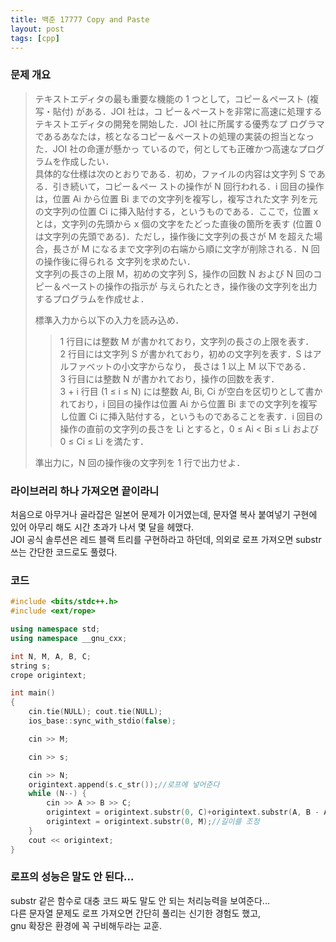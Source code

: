 ```yaml
---
title: 백준 17777 Copy and Paste
layout: post
tags: [cpp]
---
```

### 문제 개요
> テキストエディタの最も重要な機能の 1 つとして，コピー＆ペースト (複写・貼付) がある．JOI 社は，コ ピー＆ペーストを非常に高速に処理するテキストエディタの開発を開始した．JOI 社に所属する優秀なプ ログラマであるあなたは，核となるコピー＆ペーストの処理の実装の担当となった．JOI 社の命運が懸かっ ているので，何としても正確かつ高速なプログラムを作成したい．  
> 具体的な仕様は次のとおりである．初め，ファイルの内容は文字列 S である．引き続いて，コピー＆ペー ストの操作が N 回行われる．i 回目の操作は，位置 Ai から位置 Bi までの文字列を複写し，複写された文字 列を元の文字列の位置 Ci に挿入貼付する，というものである．ここで，位置 x とは，文字列の先頭から x 個の文字をたどった直後の箇所を表す (位置 0 は文字列の先頭である)．ただし，操作後に文字列の長さが M を超えた場合，長さが M になるまで文字列の右端から順に文字が削除される．N 回の操作後に得られる 文字列を求めたい．  
> 文字列の長さの上限 M，初めの文字列 S，操作の回数 N および N 回のコピー＆ペーストの操作の指示が 与えられたとき，操作後の文字列を出力するプログラムを作成せよ．
> 
> 標準入力から以下の入力を読み込め．
> >1 行目には整数 M が書かれており，文字列の長さの上限を表す．  
> >2 行目には文字列 S が書かれており，初めの文字列を表す．S はアルファベットの小文字からなり， 長さは 1 以上 M 以下である．  
> >3 行目には整数 N が書かれており，操作の回数を表す．  
> >3 + i 行目 (1 ≤ i ≤ N) には整数 Ai, Bi, Ci が空白を区切りとして書かれており，i 回目の操作は位置 Ai から位置 Bi までの文字列を複写し位置 Ci に挿入貼付する，というものであることを表す．i 回目の 操作の直前の文字列の長さを Li とすると，0 ≤ Ai < Bi ≤ Li および 0 ≤ Ci ≤ Li を満たす．
> 
> 準出力に，N 回の操作後の文字列を 1 行で出力せよ．

### 라이브러리 하나 가져오면 끝이라니
처음으로 아무거나 골라잡은 일본어 문제가 이거였는데, 문자열 복사 붙여넣기 구현에 있어 아무리 해도 시간 초과가 나서 몇 달을 헤맸다.  
JOI 공식 솔루션은 레드 블랙 트리를 구현하라고 하던데, 의외로 로프 가져오면 substr 쓰는 간단한 코드로도 풀렸다.
### 코드
```c++
#include <bits/stdc++.h>
#include <ext/rope>

using namespace std;
using namespace __gnu_cxx;

int N, M, A, B, C;
string s;
crope origintext;

int main()
{
	cin.tie(NULL); cout.tie(NULL);
	ios_base::sync_with_stdio(false);

	cin >> M;

	cin >> s;

	cin >> N;
    origintext.append(s.c_str());//로프에 넣어준다
	while (N--) {
		cin >> A >> B >> C;
		origintext = origintext.substr(0, C)+origintext.substr(A, B - A)+origintext.substr(C, M);//조건에 맞게 substr
		origintext = origintext.substr(0, M);//길이를 조정
	}
	cout << origintext;
}
```
### 로프의 성능은 말도 안 된다...
substr 같은 함수로 대충 코드 짜도 말도 안 되는 처리능력을 보여준다...  
다른 문자열 문제도 로프 가져오면 간단히 풀리는 신기한 경험도 했고,  
gnu 확장은 환경에 꼭 구비해두라는 교훈.
